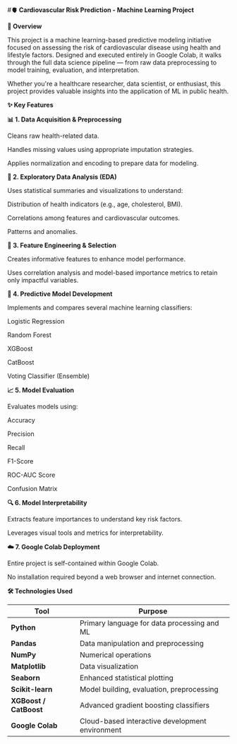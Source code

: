 #**🫀 Cardiovascular Risk Prediction - Machine Learning Project**

**🏡 Overview**

This project is a machine learning-based predictive modeling initiative focused on assessing the risk of cardiovascular disease using health and lifestyle factors. Designed and executed entirely in Google Colab, it walks through the full data science pipeline — from raw data preprocessing to model training, evaluation, and interpretation.

Whether you're a healthcare researcher, data scientist, or enthusiast, this project provides valuable insights into the application of ML in public health.

**✨ Key Features**

**📊 1. Data Acquisition & Preprocessing**

Cleans raw health-related data.

Handles missing values using appropriate imputation strategies.

Applies normalization and encoding to prepare data for modeling.

**🔎 2. Exploratory Data Analysis (EDA)**

Uses statistical summaries and visualizations to understand:

Distribution of health indicators (e.g., age, cholesterol, BMI).

Correlations among features and cardiovascular outcomes.

Patterns and anomalies.

**🧠 3. Feature Engineering & Selection**

Creates informative features to enhance model performance.

Uses correlation analysis and model-based importance metrics to retain only impactful variables.

**🤖 4. Predictive Model Development**

Implements and compares several machine learning classifiers:

Logistic Regression

Random Forest

XGBoost

CatBoost

Voting Classifier (Ensemble)

**📈 5. Model Evaluation**

Evaluates models using:

Accuracy

Precision

Recall

F1-Score

ROC-AUC Score

Confusion Matrix

**🔍 6. Model Interpretability**

Extracts feature importances to understand key risk factors.

Leverages visual tools and metrics for interpretability.

**☁️ 7. Google Colab Deployment**

Entire project is self-contained within Google Colab.

No installation required beyond a web browser and internet connection.

**🛠️ Technologies Used**

| Tool                   | Purpose                                         |
| ---------------------- | ----------------------------------------------- |
| **Python**             | Primary language for data processing and ML     |
| **Pandas**             | Data manipulation and preprocessing             |
| **NumPy**              | Numerical operations                            |
| **Matplotlib**         | Data visualization                              |
| **Seaborn**            | Enhanced statistical plotting                   |
| **Scikit-learn**       | Model building, evaluation, preprocessing       |
| **XGBoost / CatBoost** | Advanced gradient boosting classifiers          |
| **Google Colab**       | Cloud-based interactive development environment |
